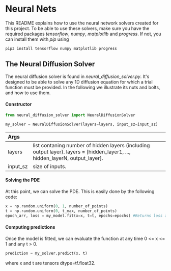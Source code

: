 # Neural Nets

This README explains how to use the neural network solvers created for this project. To be able to use these solvers, make sure you have the required packages *tensorflow*, *numpy*, *matplotlib* and *progress*. If not, you can install them with *pip* using

```command
pip3 install tensorflow numpy matplotlib progress
```


## The Neural Diffusion Solver

The neural diffusion solver is found in *neural_diffusion_solver.py*. It's designed to be able to solve any 1D diffusion equation for which a trial function must be provided. In the following we illustrate its nuts and bolts, and how to use them.


#### Constructor

```Python
from neural_diffusion_solver import NeuralDiffusionSolver

my_solver = NeuralDiffusionSolver(layers=layers, input_sz=input_sz)
```


| Args    |     |
| :------------- | :------------- |
| layers   |  list contaning number of hidden layers (including output layer). layers = [hidden_layer1, ..., hidden_layerN, output_layer]. |
| input_sz | size of inputs. |



#### Solving the PDE

At this point, we can solve the PDE. This is easily done by the following code:

```Python
x = np.random.uniform(0, 1, number_of_points)
t = np.random.uniform(0, t_max, number_of_points)
epoch_arr, loss = my_model.fit(x=x, t=t, epochs=epochs) #Returns loss as a function of epochs.
```


#### Computing predictions
Once the model is fitted, we can evaluate the function at any time 0 <= x <= 1 and any t > 0.

```Python
prediction = my_solver.predict(x, t)
```

where x and t are tensors dtype=tf.float32.
